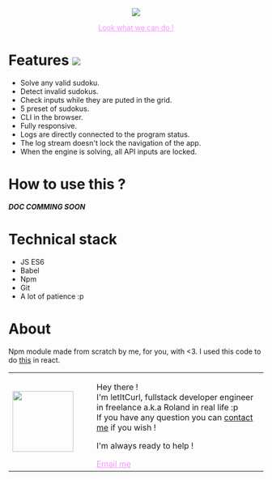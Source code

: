 <p align="center">
  <a style="Color: #f694ff;" href="https://sudoku-binchmarking.firebaseapp.com/"><img src="https://res.cloudinary.com/duydvdaxd/image/upload/v1587807196/Vue-Sprint/sudoku_engine_fn9uaf.png"/></a>
</p>

<p align="center" ><a style="Color: #f694ff;" href="https://sudoku-binchmarking.firebaseapp.com/" >Look what we can do !</a></p>

# Features [![](https://img.shields.io/badge/autor-letItCurl-red.svg)](https://www.linkedin.com/in/roland-lopez-developer/?locale=en_US)

- Solve any valid sudoku.
- Detect invalid sudokus.
- Check inputs while they are puted in the grid.
- 5 preset of sudokus.
- CLI in the browser.
- Fully responsive.
- Logs are directly connected to the program status.
- The log stream doesn't lock the navigation of the app.
- When the engine is solving, all API inputs are locked.

# How to use this ?

***DOC COMMING SOON***

# Technical stack
- JS ES6
- Babel
- Npm
- Git
- A lot of patience :p

# About
Npm module made from scratch by me, for you, with <3. 
I used this code to do <a href="https://sudoku-binchmarking.firebaseapp.com/">this<a/> in react.
<table style="border: none;">
  <tr>
    <td>
      <div style="width: 120px;">
        <img style="width: 120px;" src="https://res.cloudinary.com/duydvdaxd/image/upload/w_120,c_fill,ar_1:1,g_auto/v1587723517/Rodeooo_khmmmu.jpg"/>
    </div>
    </td>
    <td>
      <div style="margin-left: 30px;">
        <p>Hey there !</br>
        I'm letItCurl, fullstack developer engineer in freelance a.k.a Roland in real life :p</br>
        If you have any question you can <a href="https://www.linkedin.com/in/roland-lopez-developer/?locale=en_US">contact me</a> if you wish !</p>
        <p>I'm always ready to help !</p>
        <a style="color: #f694ff;" href="mailto:rolandlopez.developer@gmail.com?subject=Hey! Are you available?">Email me</a>
    </div>
    </td>
  </tr>
</table>

